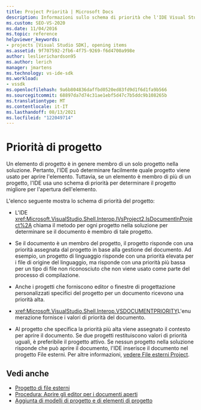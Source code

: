 ```yaml
---
title: Project Priorità | Microsoft Docs
description: Informazioni sullo schema di priorità che l'IDE Visual Studio determinare il progetto migliore per l'apertura di un elemento se l'elemento è membro di più di un progetto.
ms.custom: SEO-VS-2020
ms.date: 11/04/2016
ms.topic: reference
helpviewer_keywords:
- projects [Visual Studio SDK], opening items
ms.assetid: 9f707592-2fb6-4f75-9269-f6d4700a998e
author: leslierichardson95
ms.author: lerich
manager: jmartens
ms.technology: vs-ide-sdk
ms.workload:
- vssdk
ms.openlocfilehash: 9a6b804836daffbd0520ed83fd9d1f6d1fa9b566
ms.sourcegitcommit: 68897da7d74c31ae1ebf5d47c7b5ddc9b108265b
ms.translationtype: MT
ms.contentlocale: it-IT
ms.lasthandoff: 08/13/2021
ms.locfileid: "122049714"
---
```

# <a name="project-priority"></a>Priorità di progetto
Un elemento di progetto è in genere membro di un solo progetto nella soluzione. Pertanto, l'IDE può determinare facilmente quale progetto viene usato per aprire l'elemento. Tuttavia, se un elemento è membro di più di un progetto, l'IDE usa uno schema di priorità per determinare il progetto migliore per l'apertura dell'elemento.

 L'elenco seguente mostra lo schema di priorità del progetto:

- L'IDE <xref:Microsoft.VisualStudio.Shell.Interop.IVsProject2.IsDocumentInProject%2A> chiama il metodo per ogni progetto nella soluzione per determinare se il documento è membro di tale progetto.

- Se il documento è un membro del progetto, il progetto risponde con una priorità assegnata dal progetto in base alla gestione del documento. Ad esempio, un progetto di linguaggio risponde con una priorità elevata per i file di origine del linguaggio, ma risponde con una priorità più bassa per un tipo di file non riconosciuto che non viene usato come parte del processo di compilazione.

- Anche i progetti che forniscono editor o finestre di progettazione personalizzati specifici del progetto per un documento ricevono una priorità alta.

- <xref:Microsoft.VisualStudio.Shell.Interop.VSDOCUMENTPRIORITY>L'enumerazione fornisce i valori di priorità del documento.

- Al progetto che specifica la priorità più alta viene assegnato il contesto per aprire il documento. Se due progetti restituiscono valori di priorità uguali, è preferibile il progetto attivo. Se nessun progetto nella soluzione risponde che può aprire il documento, l'IDE inserisce il documento nel progetto File esterni. Per altre informazioni, [vedere File esterni Project](../../extensibility/internals/miscellaneous-files-project.md).

## <a name="see-also"></a>Vedi anche
- [Progetto di file esterni](../../extensibility/internals/miscellaneous-files-project.md)
- [Procedura: Aprire gli editor per i documenti aperti](../../extensibility/how-to-open-editors-for-open-documents.md)
- [Aggiunta di modelli di progetto e di elementi di progetto](../../extensibility/internals/adding-project-and-project-item-templates.md)
